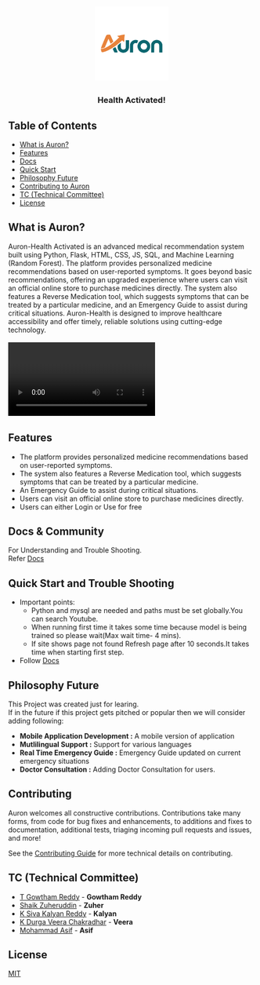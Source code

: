 <h1 align="center"><img src="https://raw.githubusercontent.com/Shaik-Zuher/Auron/refs/heads/main/static/Faviicon/trace.svg" width=150px></h1>
<h3 align="center">
  Health Activated!
</h3>

## Table of Contents
* [What is Auron?](#What-is-Auron?)
* [Features](#Features)
* [Docs](#docs--community)
* [Quick Start](#Quick-Start-Trouble-Shooting)
* [Philosophy Future](#Philosophy-Future)
* [Contributing to Auron](#Contributing)
* [TC (Technical Committee)](#tc-technical-committee)
* [License](#license)

## What is Auron?
Auron-Health Activated is an advanced medical recommendation system built using Python, Flask, HTML, CSS, JS, SQL, and Machine Learning (Random Forest).
The platform provides personalized medicine recommendations based on user-reported symptoms.
It goes beyond basic recommendations, offering an upgraded experience where users can visit an official online store to purchase medicines directly.
The system also features a Reverse Medication tool, which suggests symptoms that can be treated by a particular medicine, and an Emergency Guide to assist during critical situations.
Auron-Health is designed to improve healthcare accessibility and offer timely, reliable solutions using cutting-edge technology.
<br>
<br>
<video src="https://github.com/user-attachments/assets/79ad04a3-79ba-4d07-9c9d-f7d324fbeb75">

## Features
 - The platform provides personalized medicine recommendations based on user-reported symptoms.
 - The system also features a Reverse Medication tool, which suggests symptoms that can be treated by a particular medicine.
 - An Emergency Guide to assist during critical situations.
 - Users can visit an official online store to purchase medicines directly.
 - Users can either Login or Use for free

## Docs & Community
For Understanding and Trouble Shooting.<br>Refer
[Docs](https://github.com/Shaik-Zuher/Auron/blob/main/matter.md)
## Quick Start and Trouble Shooting
 - Important points:
   - Python and mysql are needed and paths must be set globally.You can search Youtube.
   - When running first time it takes some time because model is being trained so please wait(Max wait time- 4 mins).
   - If site shows page not found  Refresh page after 10 seconds.It takes time when starting first step.
 - Follow [Docs](https://github.com/Shaik-Zuher/Auron/blob/main/matter.md)
## Philosophy Future
This Project was created just for learing.<br>
If in the future if this project gets pitched or popular then we will consider adding following:<br>
 - **Mobile Application Development :** A mobile version of application
 - **Mutlilingual Support           :** Support for various languages
 - **Real Time Emergency Guide      :** Emergency Guide updated on current emergency situations
 - **Doctor Consultation            :** Adding Doctor Consultation for users.
## Contributing

Auron welcomes all constructive contributions. Contributions take many forms,
from code for bug fixes and enhancements, to additions and fixes to documentation, additional
tests, triaging incoming pull requests and issues, and more!

See the [Contributing Guide](https://github.com/Shaik-Zuher/Auron/blob/main/Contributing.md) for more technical details on contributing.

## TC (Technical Committee)

* [T Gowtham Reddy](https://github.com/TAMALAMPUDISRIGOWTHAMREDDY) - **Gowtham Reddy**
* [Shaik Zuheruddin](https://github.com/Shaik-Zuher) - **Zuher**
* [K Siva Kalyan Reddy](https://github.com/sivakalyan9650) - **Kalyan**
* [K Durga Veera Chakradhar](https://github.com/chakriveera) - **Veera**
* [Mohammad Asif](https://github.com/mdasif08) - **Asif**

## License
   [MIT](https://github.com/Shaik-Zuher/Auron/blob/main/LICENSE) 

